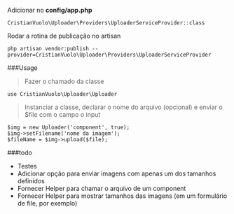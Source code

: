 Adicionar no **config/app.php**

    CristianVuolo\Uploader\Providers\UploaderServiceProvider::class

Rodar a rotina de publicação no artisan

    php artisan vendor:publish --provider=CristianVuolo\Uploader\Providers\UploaderServiceProvider

###Usage

> Fazer o chamado da classe

    use CristianVuolo\Uploader\Uploader

> Instanciar a classe, declarar o nome do arquivo (opcional) e enviar o $file com o campo o input

    $img = new Uploader('component', true);
    $img->setFilename('nome da imagem');
    $fileName = $img->upload($file);


###todo

- Testes
- Adicionar opção para enviar imagens com apenas um dos tamanhos definidos
- Fornecer Helper para chamar o arquivo de um component
- Fornecer Helper para mostrar tamanhos das imagens (em um formulário de file, por exemplo)
